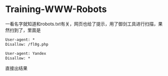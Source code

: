 # Training-WWW-Robots

一看名字就知道和robots.txt有关，网页也给了提示，用了御剑工具进行扫描，果然扫到了，里面是

```txt
User-agent: *
Disallow: /fl0g.php

User-agent: Yandex
Disallow: *
```

直接出结果